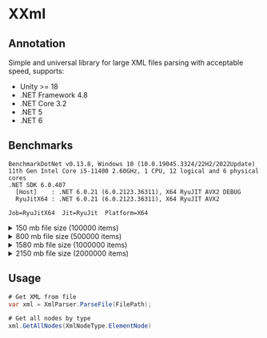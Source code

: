 # XXml

## Annotation
Simple and universal library for large XML files parsing with acceptable speed, supports:
- Unity >= 18
- .NET Framework 4.8
- .NET Core 3.2
- .NET 5
- .NET 6

## Benchmarks
```
BenchmarkDotNet v0.13.8, Windows 10 (10.0.19045.3324/22H2/2022Update)
11th Gen Intel Core i5-11400 2.60GHz, 1 CPU, 12 logical and 6 physical cores
.NET SDK 6.0.407
  [Host]    : .NET 6.0.21 (6.0.2123.36311), X64 RyuJIT AVX2 DEBUG
  RyuJitX64 : .NET 6.0.21 (6.0.2123.36311), X64 RyuJIT AVX2

Job=RyuJitX64  Jit=RyuJit  Platform=X64  
```
<details>
  <summary>150 mb file size (100000 items)</summary>

| Method               | Mean     | Error   | StdDev   | Ratio | RatioSD | Gen0      | Allocated native memory | Native memory leak | Allocated   | Alloc Ratio |
|--------------------- |---------:|--------:|---------:|------:|--------:|----------:|------------------------:|-------------------:|------------:|------------:|
| XXml                 | 382.2 ms | 7.31 ms | 18.87 ms |  1.00 |    0.00 |         - |              507,294 KB |                  - |     1.02 KB |        1.00 |
| System.Xml.XmlReader | 421.6 ms | 6.24 ms |  5.83 ms |  1.10 |    0.05 | 4000.0000 |                    0 KB |                  - | 29161.63 KB |   28,493.81 |

</details>

<details>
  <summary>800 mb file size (500000 items)</summary>
  
| Method               | Mean     | Error   | StdDev   | Ratio | RatioSD | Gen0      | Allocated native memory | Native memory leak | Allocated  | Alloc Ratio |
|--------------------- |---------:|--------:|---------:|------:|--------:|----------:|------------------------:|-------------------:|-----------:|------------:|
| XXml                 | 404.4 ms | 8.79 ms | 25.37 ms |  1.00 |    0.00 |         - |              507,294 KB |                  - |    1.02 KB |        1.00 |
| System.Xml.XmlReader | 433.6 ms | 8.62 ms | 12.91 ms |  1.08 |    0.08 | 4000.0000 |                    0 KB |                  - | 29149.8 KB |   28,482.25 |

</details>

<details>
  <summary>1580 mb file size (1000000 items)</summary>
  
| Method               | Mean     | Error   | StdDev   | Ratio | RatioSD | Gen0      | Allocated native memory | Native memory leak | Allocated  | Alloc Ratio |
|--------------------- |---------:|--------:|---------:|------:|--------:|----------:|------------------------:|-------------------:|-----------:|------------:|
| XXml                 | 384.9 ms | 7.69 ms | 15.70 ms |  1.00 |    0.00 |         - |              507,294 KB |                  - |    1.02 KB |        1.00 |
| System.Xml.XmlReader | 424.1 ms | 8.39 ms |  7.85 ms |  1.10 |    0.04 | 4000.0000 |                    0 KB |                  - | 29149.8 KB |   28,482.25 |

</details>

<details>
  <summary>2150 mb file size (2000000 items)</summary>
  
| Method               | Mean     | Error   | StdDev   | Ratio | RatioSD | Gen0      | Allocated native memory | Native memory leak | Allocated   | Alloc Ratio |
|--------------------- |---------:|--------:|---------:|------:|--------:|----------:|------------------------:|-------------------:|------------:|------------:|
| XXml                 | 389.2 ms | 7.71 ms | 20.19 ms |  1.00 |    0.00 |         - |              507,294 KB |                  - |     1.02 KB |        1.00 |
| System.Xml.XmlReader | 428.4 ms | 8.43 ms | 12.87 ms |  1.09 |    0.07 | 4000.0000 |                    0 KB |                  - | 29150.01 KB |   28,482.45 |

</details>

## Usage

```csharp
# Get XML from file
var xml = XmlParser.ParseFile(FilePath);

# Get all nodes by type
xml.GetAllNodes(XmlNodeType.ElementNode)
```

